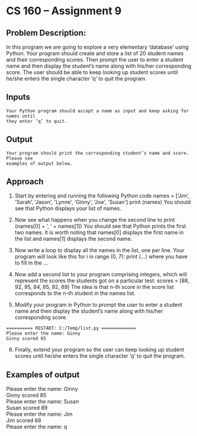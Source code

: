 # CS 160 – Assignment 9

## Problem Description:

In this program we are going to explore a very elementary ‘database’ using Python. Your
program should create and store a list of 20 student names and their corresponding scores.
Then prompt the user to enter a student name and then display the student’s name along
with his/her corresponding score. The user should be able to keep looking up student
scores until he/she enters the single character ‘q’ to quit the program.

## Inputs

```
Your Python program should accept a name as input and keep asking for names until
they enter ‘q’ to quit.
```
## Output

```
Your program should print the corresponding student’s name and score. Please see
examples of output below.
```
## Approach

1. Start by entering and running the following Python code
    names = ['Jim', 'Sarah', 'Jason', 'Lynne', 'Ginny',
    'Joe', 'Susan']
    print (names)
    You should see that Python displays your list of names.
2. Now see what happens when you change the second line to
    print (names[0] + ‘, ‘ + names[1])
    You should see that Python prints the first two names. It is worth noting that
    names[0] displays the first name in the list and names[1] displays the second
    name.
3. Now write a loop to display all the names in the list, one per line. Your program
    will look like this
    for i in range (0, 7):
    print (...)
    where you have to fill in the ...
4. Now add a second list to your program comprising integers, which will represent
    the scores the students got on a particular test:
    scores = [88, 92, 95, 84, 85, 92, 89]
    The idea is that n-th score in the score list corresponds to the n-th student in the
    names list.


5. Modify your program in Python to prompt the user to enter a student name and
    then display the student’s name along with his/her corresponding score.

```
========== RESTART: C:/Temp/list.py =============
Please enter the name: Ginny
Ginny scored 85
```

6. Finally, extend your program so the user can keep looking up student scores until
    he/she enters the single character ‘q’ to quit the program.

## Examples of output

Please enter the name: Ginny  
Ginny scored 85  
Please enter the name: Susan  
Susan scored 89  
Please enter the name: Jim  
Jim scored 88  
Please enter the name: q  



